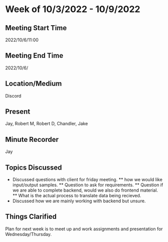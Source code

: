 # Week of 10/3/2022 - 10/9/2022

## Meeting Start Time

2022/10/6/11:00

## Meeting End Time

2022/10/6/

## Location/Medium

Discord

## Present

Jay, Robert M, Robert D, Chandler, Jake

## Minute Recorder

Jay

## Topics Discussed

* Discussed questions with client for friday meeting.
** how we would like input/output samples.
** Question to ask for requirements.
** Question if we are able to complete backend, would we also do frontend material.
** What is the actual process to translate data being recieved.
* Discussed how we are mainly working with backend but unsure.

## Things Clarified

Plan for next week is to meet up and work assignments and presentation for Wednesday/Thursday.
